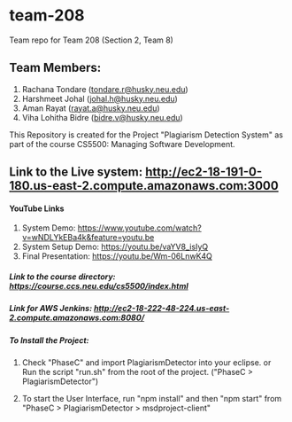 # team-208
Team repo for Team 208 (Section 2, Team 8)

##  Team Members: ##
1. Rachana Tondare (tondare.r@husky.neu.edu)
2. Harshmeet Johal (johal.h@husky.neu.edu)
3. Aman Rayat (rayat.a@husky.neu.edu)
4. Viha Lohitha Bidre (bidre.v@husky.neu.edu)

This Repository is created for the Project "Plagiarism Detection System" as part of the course CS5500: Managing Software Development.

## Link to the Live system: http://ec2-18-191-0-180.us-east-2.compute.amazonaws.com:3000

#### YouTube Links ####
1. System Demo: https://www.youtube.com/watch?v=wNDLYkEBa4k&feature=youtu.be
2. System Setup Demo: https://youtu.be/vaYV8_isIyQ
3. Final Presentation: https://youtu.be/Wm-06LnwK4Q

##### Link to the course directory: https://course.ccs.neu.edu/cs5500/index.html #####
#####  Link for AWS Jenkins: http://ec2-18-222-48-224.us-east-2.compute.amazonaws.com:8080/ #####


#####  To Install the Project: #####

1. Check "PhaseC" and import PlagiarismDetector into your eclipse.
   or  
   Run the script "run.sh" from the root of the project. ("PhaseC > PlagiarismDetector")

2. To start the User Interface, run "npm install" and then "npm start" from "PhaseC > PlagiarismDetector > msdproject-client"
